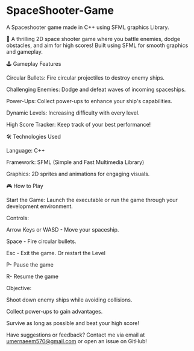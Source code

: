 # SpaceShooter-Game
A Spaceshooter game made in C++ using SFML graphics Library.

🚀 A thrilling 2D space shooter game where you battle enemies, dodge obstacles, and aim for high scores! Built using SFML for smooth graphics and gameplay.

🕹️ Gameplay Features

Circular Bullets: Fire circular projectiles to destroy enemy ships.

Challenging Enemies: Dodge and defeat waves of incoming spaceships.

Power-Ups: Collect power-ups to enhance your ship's capabilities.

Dynamic Levels: Increasing difficulty with every level.

High Score Tracker: Keep track of your best performance!

🛠️ Technologies Used

Language: C++

Framework: SFML (Simple and Fast Multimedia Library)

Graphics: 2D sprites and animations for engaging visuals.

🎮 How to Play

Start the Game: Launch the executable or run the game through your development environment.

Controls:

Arrow Keys or WASD - Move your spaceship.

Space - Fire circular bullets.

Esc - Exit the game. Or restart the Level

P- Pause the game

R- Resume the game

Objective:

Shoot down enemy ships while avoiding collisions.

Collect power-ups to gain advantages.

Survive as long as possible and beat your high score!


Have suggestions or feedback? Contact me via email at umernaeem570@gmail.com or open an issue on GitHub!
